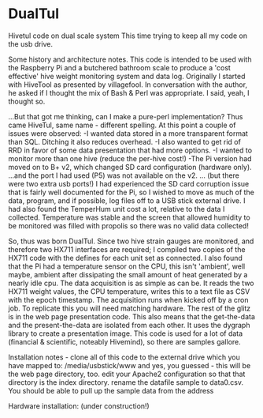 # DualTul
Hivetul code on dual scale system
This time trying to keep all my code on the usb drive.

Some history and architecture notes.
This code is intended to be used with the Raspberry Pi and a butchered bathroom scale to produce a 'cost effective' hive weight monitoring system and data log.
Originally I started with HiveTool as presented by villagefool. 
In conversation with the author, he asked if I thought the mix of Bash & Perl was appropriate. I said, yeah, I thought so.

...But that got me thinking, can I make a pure-perl implementation? Thus came HiveTul, same name - different spelling.
At this point a couple of issues were observed:
-I wanted data stored in a more transparent format than SQL. Ditching it also reduces overhead.
-I also wanted to get rid of RRD in favor of some data presentation that had more options.
-I wanted to monitor more than one hive (reduce the per-hive cost!)
-The Pi version had moved on to B+ v2, which changed SD card configuration (hardware only).
...and the port I had used (P5) was not available on the v2.
... (but there were two extra usb ports!)
I had experienced the SD card corruption issue that is fairly well documented for the Pi, so I wished to move as much of the data, program, and if possible, log files off to a USB stick external drive.
I had also found the TemperHum unit cost a lot, relative to the data I collected. 
Temperature was stable and the screen that allowed humidity to be monitored was filled with propolis so there was no valid data collected!

So, thus was born DualTul.
Since two hive strain gauges are monitored, and therefore two HX711 interfaces are required; I compiled two copies of the HX711 code with the defines for each unit set as connected.
I also found that the Pi had a temperature sensor on the CPU, this isn't 'ambient', well maybe, ambient after dissipating the small amount of heat generated by a nearly idle cpu.
The data acquisition is as simple as can be. It reads the two HX711 weight values, the CPU temperature, writes this to a text file as CSV with the epoch timestamp. 
The acquisition runs when kicked off by a cron job. To replicate this you will need matching hardware.
The rest of the glitz is in the web page presentation code. This also means that the get-the-data and the present-the-data are isolated from each other.
It uses the dygraph library to create a presentation image. This code is used for a lot of data (financial & scientific, noteably Hivemind), so there are samples gallore.


Installation notes - 
clone all of this code to the external drive which you have mapped to:
/media/usbstick/www
and yes, you guessed - this will be the web page directory, too.
edit your Apache2 configuration so that that directory is the index directory.
rename the datafile sample to data0.csv.
You should be able to pull up the sample data from the address

Hardware installation:
(under construction!)


